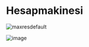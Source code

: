 # Hesapmakinesi

![maxresdefault](https://user-images.githubusercontent.com/121109040/226112826-ceb4fdb4-de9e-42de-b3d2-e2cb183bf61d.jpg)

![image](https://user-images.githubusercontent.com/121109040/226113395-fe9dc852-586e-43a3-a8af-8c88e7405ec9.png)
